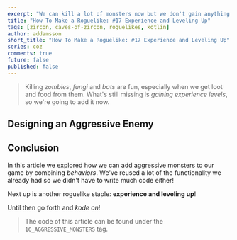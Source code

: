 ```yaml
---
excerpt: "We can kill a lot of monsters now but we don't gain anything else apart from the loot. Let's add leveling to our game!"
title: "How To Make a Roguelike: #17 Experience and Leveling Up"
tags: [zircon, caves-of-zircon, roguelikes, kotlin]
author: addamsson
short_title: "How To Make a Roguelike: #17 Experience and Leveling Up"
series: coz
comments: true
future: false
published: false
---
```


> Killing *zombies*, *fungi* and *bats* are fun, especially when we get loot and food from them. What's
still missing is *gaining experience levels*, so we're going to add it now.

## Designing an Aggressive Enemy

## Conclusion

In this article we explored how we can add aggressive monsters to our game by combining *behaviors*. We've
reused a lot of the functionality we already had so we didn't have to write much code either!

Next up is another roguelike staple: **experience and leveling up**!

Until then go forth and *kode on*!
 
> The code of this article can be found under the `16_AGGRESSIVE_MONSTERS` tag.

